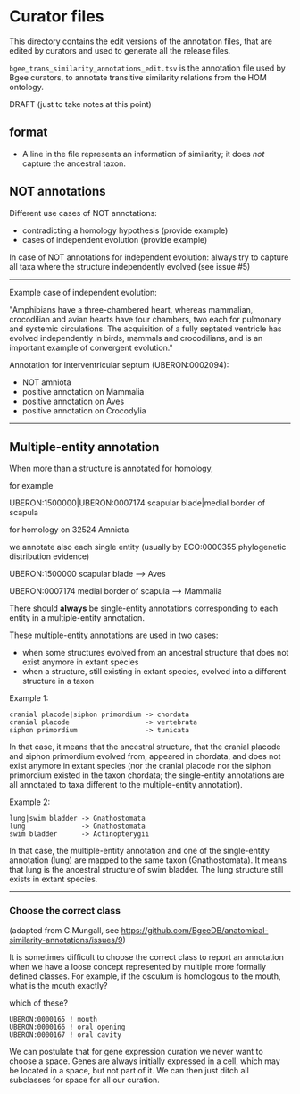 # Curator files

This directory contains the edit versions of the annotation files, that are edited by curators and used to generate 
all the release files. 

`bgee_trans_similarity_annotations_edit.tsv` is the annotation file used by Bgee curators, 
to annotate transitive similarity relations from the HOM ontology.

DRAFT (just to take notes at this point)

## format
- A line in the file represents an information of similarity; it does *not* capture the ancestral taxon.

## NOT annotations
Different use cases of NOT annotations: 

* contradicting a homology hypothesis (provide example)
* cases of independent evolution (provide example)

In case of NOT annotations for independent evolution: always try to capture all taxa where the structure independently evolved 
(see issue #5)


---
Example case of independent evolution:

 "Amphibians have a three-chambered heart, whereas mammalian, crocodilian and avian hearts have four 
 chambers, two each for pulmonary and systemic circulations. The acquisition of a fully septated ventricle 
 has evolved independently in birds, mammals and crocodilians, and is an important example of convergent 
 evolution."

Annotation for interventricular septum (UBERON:0002094):

* NOT amniota
* positive annotation on Mammalia
* positive annotation on Aves
* positive annotation on Crocodylia 
---

## Multiple-entity annotation

When more than a structure is annotated for homology,

for example

UBERON:1500000|UBERON:0007174	scapular blade|medial border of scapula	

for homology on 32524 Amniota

we annotate also each single entity (usually by ECO:0000355 phylogenetic distribution evidence)

UBERON:1500000	scapular blade --> Aves

UBERON:0007174	medial border of scapula --> Mammalia

There should **always** be single-entity annotations corresponding to each entity in a multiple-entity annotation.

These multiple-entity annotations are used in two cases:
* when some structures evolved from an ancestral structure that does not exist anymore in extant species
* when a structure, still existing in extant species, evolved into a different structure in a taxon

Example 1:
```
cranial placode|siphon primordium -> chordata
cranial placode                   -> vertebrata
siphon primordium                 -> tunicata
```
In that case, it means that the ancestral structure, that the cranial placode and siphon primordium
evolved from, appeared in chordata, and does not exist anymore in extant species (nor the cranial placode
nor the siphon primordium existed in the taxon chordata; the single-entity annotations are all annotated
to taxa different to the multiple-entity annotation).

Example 2:
```
lung|swim bladder -> Gnathostomata
lung              -> Gnathostomata
swim bladder      -> Actinopterygii
```
In that case, the multiple-entity annotation and one of the single-entity annotation (lung) are mapped
to the same taxon (Gnathostomata). It means that lung is the ancestral structure of swim bladder.
The lung structure still exists in extant species.

---

### Choose the correct class

(adapted from C.Mungall, see
https://github.com/BgeeDB/anatomical-similarity-annotations/issues/9)

It is sometimes difficult to choose the correct class to report an annotation when we have a loose concept 
represented by multiple more formally defined classes. For example, if the osculum is homologous to the mouth, 
what is the mouth exactly?

which of these?

    UBERON:0000165 ! mouth
    UBERON:0000166 ! oral opening
    UBERON:0000167 ! oral cavity

We can postulate that for gene expression curation we never want to choose a space. Genes are always initially expressed 
in a cell, which may be located in a space, but not part of it. We can then just ditch all subclasses for space 
for all our curation.
